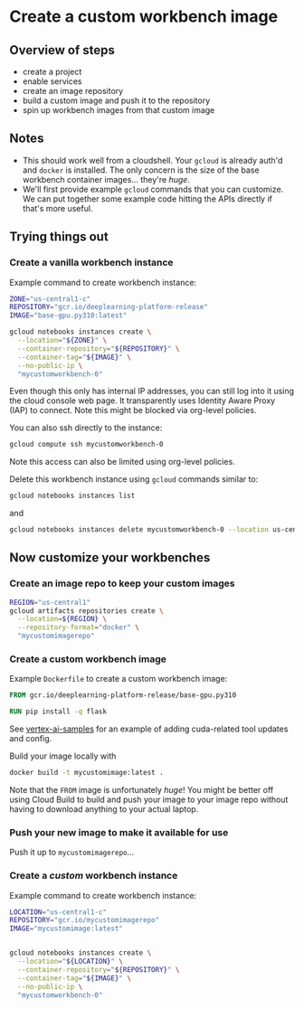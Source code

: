# Create a custom workbench image


## Overview of steps

- create a project
- enable services
- create an image repository
- build a custom image and push it to the repository
- spin up workbench images from that custom image


## Notes

- This should work well from a cloudshell.  Your `gcloud` is already auth'd and
  `docker` is installed. The only concern is the size of the base workbench
  container images... they're _huge_.
- We'll first provide example `gcloud` commands that you can customize.  We can
  put together some example code hitting the APIs directly if that's more
  useful.


## Trying things out

### Create a vanilla workbench instance

Example command to create workbench instance:

```bash
ZONE="us-central1-c"
REPOSITORY="gcr.io/deeplearning-platform-release"
IMAGE="base-gpu.py310:latest"

gcloud notebooks instances create \
  --location="${ZONE}" \
  --container-repository="${REPOSITORY}" \
  --container-tag="${IMAGE}" \
  --no-public-ip \
  "mycustomworkbench-0"
```

Even though this only has internal IP addresses, you can still log into it
using the cloud console web page. It transparently uses Identity Aware Proxy
(IAP) to connect.  Note this might be blocked via org-level policies.

You can also ssh directly to the instance:
```bash
gcloud compute ssh mycustomworkbench-0
```
Note this access can also be limited using org-level policies.

Delete this workbench instance using `gcloud` commands similar to:
```bash
gcloud notebooks instances list
```
and
```bash
gcloud notebooks instances delete mycustomworkbench-0 --location us-central1-c
```


## Now customize your workbenches


### Create an image repo to keep your custom images

```bash
REGION="us-central1"
gcloud artifacts repositories create \
  --location=${REGION} \
  --repository-format="docker" \
  "mycustomimagerepo"
```


### Create a custom workbench image

Example `Dockerfile` to create a custom workbench image:

```Dockerfile
FROM gcr.io/deeplearning-platform-release/base-gpu.py310

RUN pip install -q flask
```

See [vertex-ai-samples](https://github.com/GoogleCloudPlatform/vertex-ai-samples/blob/main/community-content/alphafold_on_workbench/Dockerfile)
for an example of adding cuda-related tool updates and config.

Build your image locally with
```bash
docker build -t mycustomimage:latest .
```

Note that the `FROM` image is unfortunately _huge_!  You might be better off
using Cloud Build to build and push your image to your image repo without
having to download anything to your actual laptop.


### Push your new image to make it available for use

Push it up to `mycustomimagerepo`...



### Create a _custom_  workbench instance

Example command to create workbench instance:

```bash
LOCATION="us-central1-c"
REPOSITORY="gcr.io/mycustomimagerepo"
IMAGE="mycustomimage:latest"


gcloud notebooks instances create \
  --location="${LOCATION}" \
  --container-repository="${REPOSITORY}" \
  --container-tag="${IMAGE}" \
  --no-public-ip \
  "mycustomworkbench-0"
```

